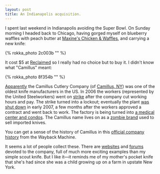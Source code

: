 ```yaml
---
layout: post
title: An Indianapolis acquisition.
---
```


I spent last weekend in Indianapolis avoiding the Super Bowl. On Sunday morning I headed back to Chicago, having gorged myself on blueberry waffles with peach butter at <a href="http://www.maxineschicken.com/main.htm">Maxine's Chicken &amp; Waffles</a>, and carrying a new knife:

{% rokka_photo 2c003b "" %}

It cost $5 at <a href="http://www.indianareclamation.com">Reclaimed</a> so I really had no choice but to buy it. I didn't know what "Camillus" meant:

{% rokka_photo 8f354b "" %}

[Apparently](http://en.wikipedia.org/wiki/Camillus_Cutlery_Company) the Camillus Cutlery Company (of <a href="http://townofcamillus.com/">Camillus, NY</a>) was one of the oldest knife manufacturers in the US. In 2006 the workers (represented by the United Steelworkers) went on <a href="http://capitalregion.ynn.com/content/top_stories/18682/camillus-cutlery-workers-on-strike/">strike</a> after the company cut working hours and pay. The strike turned into a lockout; eventually the plant <a href="http://capitalregion.ynn.com/content/top_stories/26919/camillus-cutlery-to-close-its-doors/">was shut down</a> in early 2007, a few months after the workers approved a contract and went back to work. The factory is being turned into <a href="http://www.syracuse.com/news/index.ssf/2011/10/skaneateles_developer_buys_cam.html">a medical center and condos</a>. The Camillus name lives on as a <a href="http://camillusknives.com/">zombie brand</a> used to sell imported knives.

You can get a sense of the history of Camillus in this [official company history](http://web.archive.org/web/20060509191429/http://www.camillusknives.com/1mainframe.htm?history.shtml~main) from the Wayback Machine.

It seems a lot of people collect these. There are <a href="http://www.collectors-of-camillus.us/">websites</a> and <a href="http://www.bladeforums.com/forums/forumdisplay.php/695-Camillus-Collector-s-Forum">forums</a> devoted to the company, full of much more exciting examples than my simple scout knife. But I like it&mdash;it reminds me of my mother's pocket knife that she's had since she was a child growing up on a farm in upstate New York.
